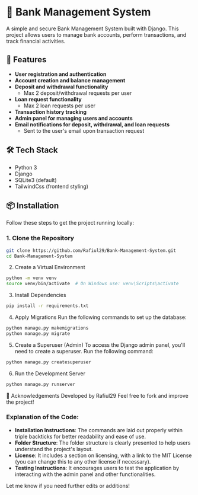 # 🏦 Bank Management System

A simple and secure Bank Management System built with Django. This project allows users to manage bank accounts, perform transactions, and track financial activities.

## 🚀 Features

- **User registration and authentication**  
- **Account creation and balance management**  
- **Deposit and withdrawal functionality**  
  - Max 2 deposit/withdrawal requests per user
- **Loan request functionality**  
  - Max 2 loan requests per user
- **Transaction history tracking**  
- **Admin panel for managing users and accounts**  
- **Email notifications for deposit, withdrawal, and loan requests**  
  - Sent to the user's email upon transaction request
## 🛠 Tech Stack

- Python 3
- Django
- SQLite3 (default)
- TailwindCss (frontend styling)

## 📦 Installation

Follow these steps to get the project running locally:

### 1. Clone the Repository

```sh
git clone https://github.com/Rafiul29/Bank-Management-System.git
cd Bank-Management-System
```


2. Create a Virtual Environment
```sh
python -m venv venv
source venv/bin/activate  # On Windows use: venv\Scripts\activate
```

3. Install Dependencies
```sh
pip install -r requirements.txt
```

4. Apply Migrations
Run the following commands to set up the database:
```sh
python manage.py makemigrations
python manage.py migrate

```
5. Create a Superuser (Admin)
To access the Django admin panel, you'll need to create a superuser. Run the following command:
```sh
python manage.py createsuperuser
```


6. Run the Development Server
```sh
python manage.py runserver
```



🙌 Acknowledgements
Developed by Rafiul29
Feel free to fork and improve the project!


### Explanation of the Code:
- **Installation Instructions**: The commands are laid out properly within triple backticks for better readability and ease of use.
- **Folder Structure**: The folder structure is clearly presented to help users understand the project's layout.
- **License**: It includes a section on licensing, with a link to the MIT License (you can change this to any other license if necessary).
- **Testing Instructions**: It encourages users to test the application by interacting with the admin panel and other functionalities.

Let me know if you need further edits or additions!
